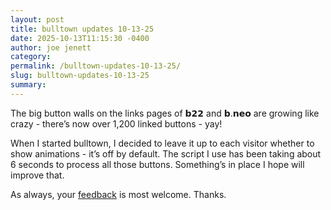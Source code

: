 ```yaml
---
layout: post
title: bulltown updates 10-13-25
date: 2025-10-13T11:15:30 -0400
author: joe jenett
category:
permalink: /bulltown-updates-10-13-25/
slug: bulltown-updates-10-13-25
summary:
---
```

<p>
The big button walls on the links pages of 𝗯𝟮𝟮 and 𝗯.𝗻𝗲𝗼 are growing like crazy - there’s now over 1,200 linked buttons - yay!
</p>
<p>
When I started bulltown, I decided to leave it up to each visitor whether to show animations - it’s off by default. The script I use has been taking about 6 seconds to process all those buttons. Something’s in place I hope will improve that.
</p>
<p>
As always, your <a href="https://joejenett.com/contact/">feedback</a> is most welcome. Thanks.
</p>
<a href="https://brid.gy/publish/mastodon"></a>
